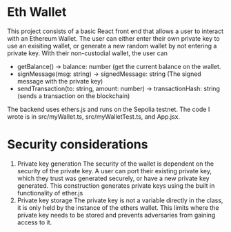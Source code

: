 # Eth Wallet

This project consists of a basic React front end that allows a user to interact with an Ethereum Wallet. The user can either enter their own private key to use an exisiting wallet, or generate a new random wallet by not entering a private key. With their non-custodial wallet, the user can 
  - getBalance() →  balance: number (get the current balance on the wallet.
  - signMessage(msg: string) → signedMessage: string (The signed message with the private key)
  - sendTransaction(to: string, amount: number) → transactionHash: string (sends a transaction on the blockchain)

The backend uses ethers.js and runs on the Sepolia testnet. The code I wrote is in src/myWallet.ts, src/myWalletTest.ts, and App.jsx.

# Security considerations 
1. Private key generation 
   The security of the wallet is dependent on the security of the private key. A user can port their existing private key, which they trust was generated securely, or have a new private key generated. This construction generates private keys using the built in functionality of ether.js
2. Private key storage
   The private key is not a variable directly in the class, it is only held by the instance of the ethers wallet. This limits where the private key needs to be stored and prevents adversaries from gaining access to it. 
